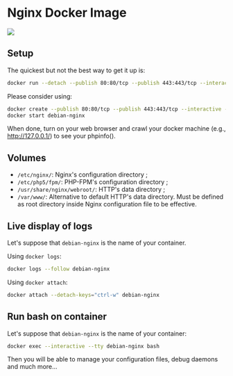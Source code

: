 Nginx Docker Image
==================

[![](https://badge.imagelayers.io/creased/debian-nginx:latest.svg)](https://imagelayers.io/?images=creased/debian-nginx:latest 'Get your own badge on imagelayers.io')

## Setup ##

The quickest but not the best way to get it up is:

```bash
docker run --detach --publish 80:80/tcp --publish 443:443/tcp --interactive --tty --name debian-nginx creased/debian-nginx
```

Please consider using:

```bash
docker create --publish 80:80/tcp --publish 443:443/tcp --interactive --tty --name debian-nginx creased/debian-nginx
docker start debian-nginx
```

When done, turn on your web browser and crawl your docker machine (e.g., http://127.0.0.1/) to see your phpinfo().

## Volumes ##

- `/etc/nginx/`: Nginx's configuration directory ;
- `/etc/php5/fpm/`: PHP-FPM's configuration directory ;
- `/usr/share/nginx/webroot/`: HTTP's data directory ;
- `/var/www/`: Alternative to default HTTP's data directory. Must be defined as root directory inside Nginx configuration file to be effective.

## Live display of logs ##

Let's suppose that `debian-nginx` is the name of your container.

Using `docker logs`:

```bash
docker logs --follow debian-nginx
```

Using `docker attach`:

```bash
docker attach --detach-keys="ctrl-w" debian-nginx
```

## Run bash on container ##

Let's suppose that `debian-nginx` is the name of your container:

```bash
docker exec --interactive --tty debian-nginx bash
```

Then you will be able to manage your configuration files, debug daemons and much more...
